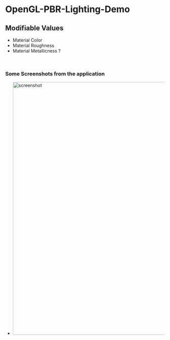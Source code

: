 # OpenGL-PBR-Lighting-Demo




## Modifiable Values
* Material Color
* Material Roughness
* Material Metallicness ?


<br />

### Some Screenshots from the application
*  <img src="https://user-images.githubusercontent.com/70861720/130324315-ca24071b-1a73-48dd-9196-7a22b334aa60.jpg" alt="screenshot" width="800"/>




